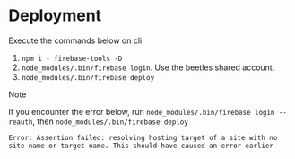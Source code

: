 
# Deployment
Execute the commands below on cli
1. `npm i - firebase-tools -D`
2. `node_modules/.bin/firebase login`. Use the beetles shared account.
3. `node_modules/.bin/firebase deploy`

> [!NOTE]
> If you encounter the error below, run `node_modules/.bin/firebase login --reauth`, then `node_modules/.bin/firebase deploy`
>
> 
> `Error: Assertion failed: resolving hosting target of a site with no site name or target name. This should have caused an error earlier`
